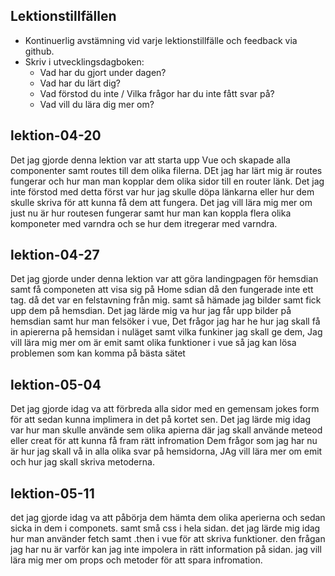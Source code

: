 ## Lektionstillfällen
- Kontinuerlig avstämning vid varje lektionstillfälle och feedback via github.
- Skriv i utvecklingsdagboken:
  * Vad har du gjort under dagen?
  * Vad har du lärt dig?
  * Vad förstod du inte / Vilka frågor har du inte fått svar på?
  * Vad vill du lära dig mer om?



## lektion-04-20 
 
 Det jag gjorde denna lektion var att starta upp Vue och skapade alla componenter samt routes till dem olika filerna. 
 DEt jag har lärt mig är routes fungerar och hur man man kopplar dem olika sidor till en router länk. 
 Det jag inte förstod med detta först var hur jag skulle döpa länkarna eller hur dem skulle skriva för att kunna få dem att fungera.
 Det jag vill lära mig mer om just nu är hur routesen fungerar samt hur man kan koppla flera olika komponeter med varndra och se hur dem itregerar med varndra. 

 ## lektion-04-27
 Det jag gjorde under denna lektion var att göra landingpagen för hemsdian samt få componeten att visa sig på Home sdian då den fungerade inte ett tag. då det var en felstavning från mig. samt så hämade jag bilder samt fick upp dem på hemsdian.
 Det jag lärde mig va hur jag får upp bilder på hemsdian samt hur man felsöker i vue,
 Det frågor jag har he hur jag skall få in apiererna på hemsidan i nuläget samt vilka funkiner jag skall ge dem,
 Jag vill lära mig mer om är emit samt olika funktioner i vue så jag kan lösa problemen som kan komma på bästa sätet

 ## lektion-05-04
 Det jag gjorde idag va att förbreda alla sidor med en gemensam jokes form för att sedan kunna implimera in det på kortet sen.
 Det jag lärde mig idag var hur man skulle använde sem olika apierna där jag skall använde meteod eller creat för att kunna få fram rätt infromation
 Dem frågor som jag har nu är hur jag skall vå in alla olika svar på hemsidorna,
 JAg vill lära mer om emit och hur jag skall skriva metoderna. 

 ## lektion-05-11

det jag gjorde idag va att påbörja dem hämta dem olika aperierna och sedan sicka in dem i componets. samt små css i hela sidan.
det jag lärde mig idag hur man använder fetch samt .then i vue för att skriva funktioner.
den frågan jag har nu är varför kan jag inte impolera in rätt information på sidan.
jag vill lära mig mer om props och metoder för att spara infromation. 